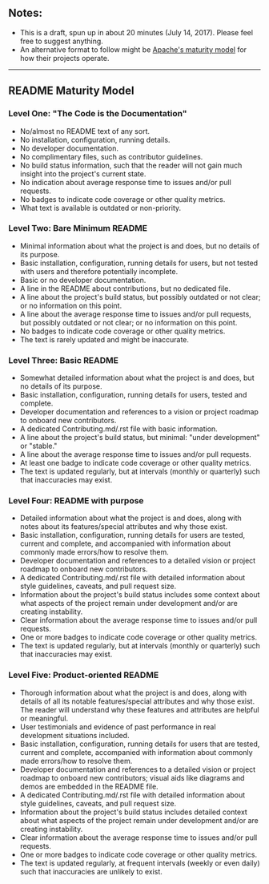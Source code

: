 ## Notes:
- This is a draft, spun up in about 20 minutes (July 14, 2017). Please feel free to suggest anything.
- An alternative format to follow might be [Apache's maturity model](https://community.apache.org/apache-way/apache-project-maturity-model.html) for how their projects operate.

*****
## README Maturity Model

### Level One: "The Code is the Documentation"
- No/almost no README text of any sort.
- No installation, configuration, running details.
- No developer documentation.
- No complimentary files, such as contributor guidelines.
- No build status information, such that the reader will not gain much insight into the project's current state.
- No indication about average response time to issues and/or pull requests.
- No badges to indicate code coverage or other quality metrics.
- What text is available is outdated or non-priority.

### Level Two: Bare Minimum README
- Minimal information about what the project is and does, but no details of its purpose.
- Basic installation, configuration, running details for users, but not tested with users and therefore potentially incomplete.
- Basic or no developer documentation.
- A line in the README about contributions, but no dedicated file.
- A line about the project's build status, but possibly outdated or not clear; or no information on this point.
- A line about the average response time to issues and/or pull requests, but possibly outdated or not clear; or no information on this point.
- No badges to indicate code coverage or other quality metrics.
- The text is rarely updated and might be inaccurate.

### Level Three: Basic README
- Somewhat detailed information about what the project is and does, but no details of its purpose.
- Basic installation, configuration, running details for users, tested and complete.
- Developer documentation and references to a vision or project roadmap to onboard new contributors.
- A dedicated Contributing.md/.rst file with basic information.
- A line about the project's build status, but minimal: "under development" or "stable."
- A line about the average response time to issues and/or pull requests.
- At least one badge to indicate code coverage or other quality metrics.
- The text is updated regularly, but at intervals (monthly or quarterly) such that inaccuracies may exist.

### Level Four: README with purpose
- Detailed information about what the project is and does, along with notes about its features/special attributes and why those exist.
- Basic installation, configuration, running details for users are tested, current and complete, and accompanied with information about commonly made errors/how to resolve them.
- Developer documentation and references to a detailed vision or project roadmap to onboard new contributors.
- A dedicated Contributing.md/.rst file with detailed information about style guidelines, caveats, and pull request size.
- Information about the project's build status includes some context about what aspects of the project remain under development and/or are creating instability.
- Clear information about the average response time to issues and/or pull requests.
- One or more badges to indicate code coverage or other quality metrics.
- The text is updated regularly, but at intervals (monthly or quarterly) such that inaccuracies may exist.

### Level Five: Product-oriented README
- Thorough information about what the project is and does, along with details of all its notable features/special attributes and why those exist. The reader will understand why these features and attributes are helpful or meaningful.
- User testimonials and evidence of past performance in real development situations included.
- Basic installation, configuration, running details for users that are tested, current and complete, accompanied with information about commonly made errors/how to resolve them.
- Developer documentation and references to a detailed vision or project roadmap to onboard new contributors; visual aids like diagrams and demos are embedded in the README file.
- A dedicated Contributing.md/.rst file with detailed information about style guidelines, caveats, and pull request size.
- Information about the project's build status includes detailed context about what aspects of the project remain under development and/or are creating instability.
- Clear information about the average response time to issues and/or pull requests.
- One or more badges to indicate code coverage or other quality metrics.
- The text is updated regularly, at frequent intervals (weekly or even daily) such that inaccuracies are unlikely to exist.


